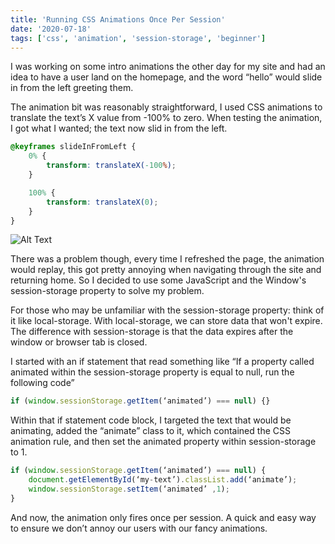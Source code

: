 ```yaml
---
title: 'Running CSS Animations Once Per Session'
date: '2020-07-18'
tags: ['css', 'animation', 'session-storage', 'beginner']
---
```


I was working on some intro animations the other day for my site and had an idea to have a user land on the homepage, and the word “hello” would slide in from the left greeting them.

The animation bit was reasonably straightforward, I used CSS animations to translate the text’s X value from -100% to zero. When testing the animation, I got what I wanted; the text now slid in from the left. 

```css
@keyframes slideInFromLeft {
	0% {
		transform: translateX(-100%);
	}

	100% {
		transform: translateX(0);
	}
}
```

![Alt Text](https://dev-to-uploads.s3.amazonaws.com/i/kvbo9s9le9tv6m3nf41t.gif)

There was a problem though, every time I refreshed the page, the animation would replay, this got pretty annoying when navigating through the site and returning home. So I decided to use some JavaScript and the Window's session-storage property to solve my problem.

For those who may be unfamiliar with the session-storage property: think of it like local-storage. With local-storage, we can store data that won't expire. The difference with session-storage is that the data expires after the window or browser tab is closed.

I started with an if statement that read something like “If a property called animated within the session-storage property is equal to null, run the following code”  

```js
if (window.sessionStorage.getItem(‘animated’) === null) {} 
```
Within that if statement code block, I targeted the text that would be animating, added the “animate” class to it, which contained the CSS animation rule, and then set the animated property within session-storage to 1. 
```js
if (window.sessionStorage.getItem(‘animated’) === null) { 
	document.getElementById(‘my-text’).classList.add(‘animate’);
	window.sessionStorage.setItem(‘animated’ ,1);
} 
```
And now, the animation only fires once per session. A quick and easy way to ensure we don’t annoy our users with our fancy animations.